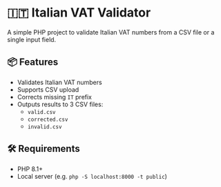 # 🇮🇹 Italian VAT Validator

A simple PHP project to validate Italian VAT numbers from a CSV file or a single input field.

## 📦 Features

- Validates Italian VAT numbers
- Supports CSV upload
- Corrects missing `IT` prefix
- Outputs results to 3 CSV files:
    - `valid.csv`
    - `corrected.csv`
    - `invalid.csv`

## 🛠 Requirements

- PHP 8.1+
- Local server (e.g. `php -S localhost:8000 -t public`)